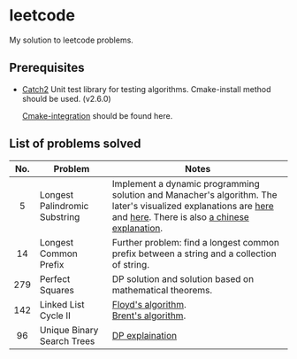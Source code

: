 # leetcode
My solution to leetcode problems.

## Prerequisites
* [Catch2](https://github.com/catchorg/Catch2) Unit test library for testing algorithms. Cmake-install method should be used. (v2.6.0)

  [Cmake-integration](https://github.com/catchorg/Catch2/blob/master/docs/cmake-integration.md) should be found here.
  
## List of problems solved

| No.  | Problem               | Notes |
| :--: | --------------------- | ----- |
|5|Longest Palindromic Substring|Implement a dynamic programming solution and Manacher's algorithm. The later's visualized explanations are [here](https://tarokuriyama.com/projects/palindrome2.php) and [here](http://manacher-viz.s3-website-us-east-1.amazonaws.com/#/). There is also [a chinese explanation](https://www.felix021.com/blog/read.php?2040).|
| 14   | Longest Common Prefix | Further problem: find a longest common prefix between a string and a collection of string. |
|279|Perfect Squares|DP solution and solution based on mathematical theorems.|
|142|Linked List Cycle II|[Floyd's algorithm](https://en.wikipedia.org/wiki/Cycle_detection#Floyd's_Tortoise_and_Hare).<br/>[Brent's algorithm](http://www.siafoo.net/algorithm/11).|
|96|Unique Binary Search Trees|[DP explaination](http://www.cs.cmu.edu/afs/cs/academic/class/15750-s17/ScribeNotes/lecture7.pdf)|

